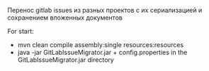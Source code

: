 Перенос gitlab issues из разных проектов с их сериализацией и сохранением вложенных документов

For start:
 - mvn clean compile assembly:single resources:resources
 - java -jar GitLabIssueMigrator.jar + config.properties in the GitLabIssueMigrator.jar directory 
